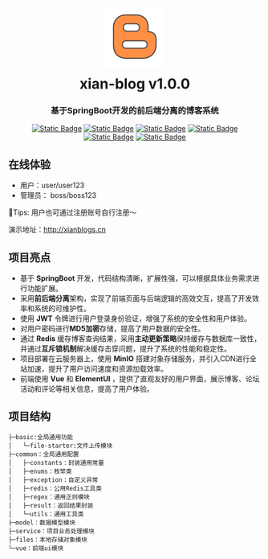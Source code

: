 <p align="center">
        <a href="http://xianblogs.cn">
        <img alt="logo" src="files/images/logo.png" style=" width: 120px; height: 120px;"></a>
</p>
<h1 align="center" style="margin: 10px 0 20px; font-weight: bold;">xian-blog v1.0.0</h1>
<h3 align="center">基于SpringBoot开发的前后端分离的博客系统</h3>
<p align="center">
  <a href="https://img.shields.io/badge/MybatisPlus-v3.5.3-blue"><img alt="Static Badge" src="https://img.shields.io/badge/MybatisPlus-v3.5.3-blue"></a>
  <a href="https://img.shields.io/badge/JDK-1.8-green"><img alt="Static Badge" src="https://img.shields.io/badge/JDK-1.8-green"></a>
  <a href="https://img.shields.io/badge/blog-v1.0-brightgreen"><img alt="Static Badge" src="https://img.shields.io/badge/blog-v1.0-brightgreen"></a>
	<a href="https://img.shields.io/badge/SpringBoot-2.5.9-blue"><img alt="Static Badge" src="https://img.shields.io/badge/SpringBoot-2.5.9-blue"></a>
	<a href="https://img.shields.io/badge/ElementUI-v2.15.14-success"><img alt="Static Badge" src="https://img.shields.io/badge/ElementUI-v2.15.14-success"></a>
	<a href="https://img.shields.io/badge/Vue-v2.6.14-orange"><img alt="Static Badge" src="https://img.shields.io/badge/Vue-v2.6.14-orange"></a>
</p>

## 在线体验

- 用户：user/user123
- 管理员： boss/boss123

🔔Tips: 用户也可通过注册账号自行注册～


演示地址：http://xianblogs.cn

## 项目亮点
- 基于 **SpringBoot** 开发，代码结构清晰，扩展性强，可以根据具体业务需求进行功能扩展。
- 采用**前后端分离**架构，实现了前端页面与后端逻辑的高效交互，提高了开发效率和系统的可维护性。
- 使用 **JWT** 令牌进行用户登录身份验证，增强了系统的安全性和用户体验。
- 对用户密码进行**MD5加密**存储，提高了用户数据的安全性。
- 通过 **Redis** 缓存博客查询结果，采用**主动更新策略**保持缓存与数据库一致性，并通过**互斥锁机制**解决缓存击穿问题，提升了系统的性能和稳定性。
- 项目部署在云服务器上，使用 **MinIO** 搭建对象存储服务，并引入CDN进行全站加速，提升了用户访问速度和资源加载效率。
- 前端使用 **Vue** 和 **ElementUI** ，提供了直观友好的用户界面，展示博客、论坛活动和评论等相关信息，提高了用户体验。

## 项目结构
```
├─basic:全局通用功能
│   └─file-starter:文件上传模块 
├─common：全局通用配置  
│   ├─constants：封装通用常量
│   ├─enums：枚举类
│   ├─exception：自定义异常
│   ├─redis：公用Redis工具类
│   ├─regex：通用正则模块
│   ├─result：返回结果封装
│   └─utils：通用工具类
├─model：数据模型模块
├─service：项目业务处理模块
├─files：本地存储对象模块
└─vue：前端ui模块
```